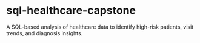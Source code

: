 # sql-healthcare-capstone
A SQL-based analysis of healthcare data to identify high-risk patients, visit trends, and diagnosis insights.
